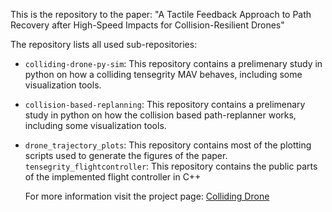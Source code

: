 This is the repository to the paper: "A Tactile Feedback Approach to Path Recovery after High-Speed Impacts for Collision-Resilient Drones"

The repository lists all used sub-repositories:
- ```colliding-drone-py-sim```: This repository contains a prelimenary study in python on how a colliding tensegrity MAV behaves, including some visualization tools.
- ```collision-based-replanning```: This repository contains a prelimenary study in python on how the collision based path-replanner works, including some visualization tools.
- ```drone_trajectory_plots```: This repository contains most of the plotting scripts used to generate the figures of the paper.
  ```tensegrity_flightcontroller```: This repository contains the public parts of the implemented flight controller in C++

  For more information visit the project page: [Colliding Drone](https://antbre.github.io/Projects/colliding_drone.html)
